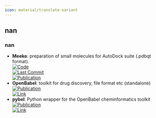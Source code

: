 ```yaml
---
icon: material/translate-variant
---
```



## **nan**
### **nan**
- **Meeko**: preparation of small molecules for AutoDock suite (.pdbqt format).  
	[![Code](https://img.shields.io/github/stars/forlilab/Meeko?style=for-the-badge&logo=github)](https://github.com/forlilab/Meeko)  
	[![Last Commit](https://img.shields.io/github/last-commit/forlilab/Meeko?style=for-the-badge&logo=github)](https://github.com/forlilab/Meeko)  
	[![Publication](https://img.shields.io/badge/Publication-Citations:5-blue?style=for-the-badge&logo=bookstack)](https://doi.org/10.1017/qrd.2022.18)  
- **OpenBabel**: toolkit for drug discovery, file format etc (standalone)  
	[![Publication](https://img.shields.io/badge/Publication-Citations:6305-blue?style=for-the-badge&logo=bookstack)](https://doi.org/10.1186/1758-2946-3-33)  
	[![Link](https://img.shields.io/badge/Link-offline-red?style=for-the-badge&logo=xamarin&logoColor=red)](http://openbabel.org/wiki/Main_Page)  
- **pybel**: Python wrapper for the OpenBabel cheminformatics toolkit  
	[![Publication](https://img.shields.io/badge/Publication-Citations:292-blue?style=for-the-badge&logo=bookstack)](https://doi.org10.1186/1752-153X-2-5)  
	[![Link](https://img.shields.io/badge/Link-online-brightgreen?style=for-the-badge&logo=cachet&logoColor=65FF8F)](https://openbabel.org/docs/UseTheLibrary/Python_Pybel.html)  
